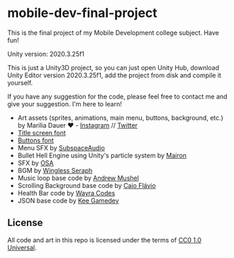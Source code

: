 # mobile-dev-final-project
This is the final project of my Mobile Development college subject. Have fun! 

Unity version: 2020.3.25f1

This is just a Unity3D project, so you can just open Unity Hub, download Unity Editor version 2020.3.25f1, add the project from disk and compile it yourself.

If you have any suggestion for the code, please feel free to contact me and give your suggestion. I'm here to learn!

- Art assets (sprites, animations, main menu, buttons, background, etc.) by Marilia Dauer ❤️ - [Instagram](https://www.instagram.com/medealila) // [Twitter](https://twitter.com/medealila)
- [Title screen font](https://fontmeme.com/fontes/fonte-nikomoji-plus/)
- [Buttons font](https://fontmeme.com/fontes/fonte-m-plus-rounded-1c/)
- Menu SFX by [SubspaceAudio](https://opengameart.org/content/512-sound-effects-8-bit-style)
- Bullet Hell Engine using Unity's particle system by [Mairon](https://www.youtube.com/watch?v=46TqkhJu7uA)
- SFX by [OSA](http://osabisi.sakura.ne.jp/m2/)
- BGM by [Wingless Seraph](https://wingless-seraph.net/en/material-music_touhou.html)
- Music loop base code by [Andrew Mushel](https://andrewmushel.com/articles/looping-music-in-unity/)
- Scrolling Background base code by [Caio Flávio](https://www.youtube.com/watch?v=pqMU-ocH2Po)
- Health Bar code by [Wayra Codes](https://www.youtube.com/watch?v=NE5cAlCRgzo)
- JSON base code by [Kee Gamedev](https://www.youtube.com/watch?v=ii31ObaAaJo)

## License

All code and art in this repo is licensed under the terms of [CC0 1.0 Universal](https://creativecommons.org/publicdomain/zero/1.0/).

